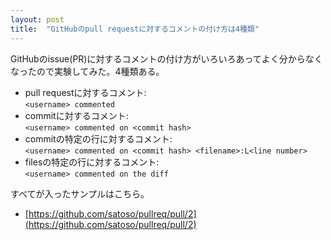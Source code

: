 ```yaml
---
layout: post
title:  "GitHubのpull requestに対するコメントの付け方は4種類"
---
```


GitHubのissue(PR)に対するコメントの付け方がいろいろあってよく分からなくなったので実験してみた。4種類ある。

- pull requestに対するコメント:<br>`<username> commented`
- commitに対するコメント:<br>`<username> commented on <commit hash>`
- commitの特定の行に対するコメント:<br>`<username> commented on <commit hash> <filename>:L<line number>`
- filesの特定の行に対するコメント:<br>`<username> commented on the diff`

すべてが入ったサンプルはこちら。

- [https://github.com/satoso/pullreq/pull/2](https://github.com/satoso/pullreq/pull/2)


